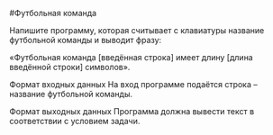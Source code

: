 #Футбольная команда

Напишите программу, которая считывает с клавиатуры название футбольной команды и выводит фразу:

«Футбольная команда [введённая строка] имеет длину [длина введённой строки] символов».

Формат входных данных
На вход программе подаётся строка – название футбольной команды.

Формат выходных данных
Программа должна вывести текст в соответствии с условием задачи.